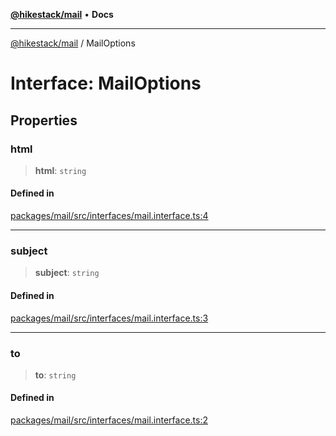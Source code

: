 [**@hikestack/mail**](/official/reference/mail/index.md) • **Docs**

***

[@hikestack/mail](/official/reference/mail/globals.md) / MailOptions

# Interface: MailOptions

## Properties

### html

> **html**: `string`

#### Defined in

[packages/mail/src/interfaces/mail.interface.ts:4](https://github.com/hikestack/hike/blob/be0a5d8b5244742be2e4135d1259238afe0eda85/packages/mail/src/interfaces/mail.interface.ts#L4)

***

### subject

> **subject**: `string`

#### Defined in

[packages/mail/src/interfaces/mail.interface.ts:3](https://github.com/hikestack/hike/blob/be0a5d8b5244742be2e4135d1259238afe0eda85/packages/mail/src/interfaces/mail.interface.ts#L3)

***

### to

> **to**: `string`

#### Defined in

[packages/mail/src/interfaces/mail.interface.ts:2](https://github.com/hikestack/hike/blob/be0a5d8b5244742be2e4135d1259238afe0eda85/packages/mail/src/interfaces/mail.interface.ts#L2)
